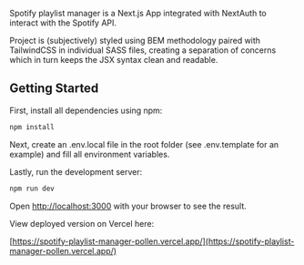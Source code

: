Spotify playlist manager is a Next.js App integrated with NextAuth to interact with the Spotify API.

Project is (subjectively) styled using BEM methodology paired with TailwindCSS in individual SASS files, creating a separation of concerns which in turn keeps the JSX syntax clean and readable.

## Getting Started

First, install all dependencies using npm:

```bash
npm install
```

Next, create an .env.local file in the root folder (see .env.template for an example) and fill all environment variables.

Lastly, run the development server:

```bash
npm run dev
```

Open [http://localhost:3000](http://localhost:3000) with your browser to see the result.

View deployed version on Vercel here:

[https://spotify-playlist-manager-pollen.vercel.app/](https://spotify-playlist-manager-pollen.vercel.app/)
